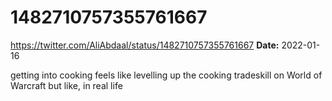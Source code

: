 # 1482710757355761667
https://twitter.com/AliAbdaal/status/1482710757355761667
**Date:** 2022-01-16

getting into cooking feels like levelling up the cooking tradeskill on World of Warcraft but like, in real life
